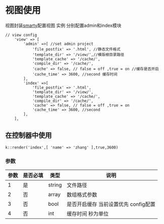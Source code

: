 # 视图使用

视图封装[smarty](https://github.com/smarty-php/smarty "smarty")配置视图 实例 分别配置admin和index模块 
```
// view config 
    'view' => [
        'admin' =>[ //set admin project
            'file_postfix' => '.html', //静态文件格式
            'template_dir' => '/view/',//模版根目录路径
            'template_cache' => '/cache/',
            'compile_dir' => '/cache/',
            'cache' => false, // false = off ,true = on //缓存是否开启
            'cache_time' => 3600, //second 缓存时间
        ],
        'index' =>[
            'file_postfix' => '.html',
            'template_dir' => '/view/',
            'template_cache' => '/cache/',
            'compile_dir' => '/cache/',
            'cache' => false, // false = off ,true = on
            'cache_time' => 3600, //second
        ],
    ],
```
## 在控制器中使用
``
     k::render('index',[
       'name' => 'zhang'
    ],true,3600)
``
### 参数
| 参数  |是否必填|  类型|  说明 |
| ------------ |------------ | ------------ | ------------ |
|  1 | 是|string  | 文件路径  |
|  2 | 否|array  | 数组格式参数  |
|  3 | 否|bool  | 是否开启缓存 当前设置优先 config配置  |
|  4 | 否|int  | 缓存时间  秒为单位 |


